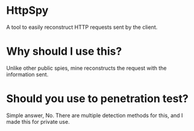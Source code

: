 # HttpSpy
A tool to easily reconstruct HTTP requests sent by the client.

# Why should I use this?
Unlike other public spies, mine reconstructs the request with the information sent.

# Should you use to penetration test?
Simple answer, No. There are multiple detection methods for this, and I made this for private use.
